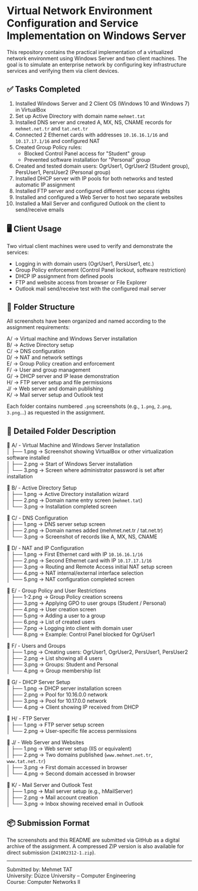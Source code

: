# Virtual Network Environment Configuration and Service Implementation on Windows Server

This repository contains the practical implementation of a virtualized network environment using Windows Server and two client machines. The goal is to simulate an enterprise network by configuring key infrastructure services and verifying them via client devices.

## ✅ Tasks Completed

1. Installed Windows Server and 2 Client OS (Windows 10 and Windows 7) in VirtualBox  
2. Set up Active Directory with domain name `mehmet.tat`  
3. Installed DNS server and created A, MX, NS, CNAME records for `mehmet.net.tr` and `tat.net.tr`  
4. Connected 2 Ethernet cards with addresses `10.16.16.1/16` and `10.17.17.1/16` and configured NAT  
5. Created Group Policy rules:  
   - Blocked Control Panel access for "Student" group  
   - Prevented software installation for "Personal" group  
6. Created and tested domain users: OgrUser1, OgrUser2 (Student group), PersUser1, PersUser2 (Personal group)  
7. Installed DHCP server with IP pools for both networks and tested automatic IP assignment  
8. Installed FTP server and configured different user access rights  
9. Installed and configured a Web Server to host two separate websites  
10. Installed a Mail Server and configured Outlook on the client to send/receive emails  

## 🖥️ Client Usage

Two virtual client machines were used to verify and demonstrate the services:

- Logging in with domain users (OgrUser1, PersUser1, etc.)  
- Group Policy enforcement (Control Panel lockout, software restriction)  
- DHCP IP assignment from defined pools  
- FTP and website access from browser or File Explorer  
- Outlook mail send/receive test with the configured mail server  

## 📁 Folder Structure

All screenshots have been organized and named according to the assignment requirements:

A/ → Virtual machine and Windows Server installation  
B/ → Active Directory setup  
C/ → DNS configuration  
D/ → NAT and network settings  
E/ → Group Policy creation and enforcement  
F/ → User and group management  
G/ → DHCP server and IP lease demonstration  
H/ → FTP server setup and file permissions  
J/ → Web server and domain publishing  
K/ → Mail server setup and Outlook test  

Each folder contains numbered `.png` screenshots (e.g., `1.png`, `2.png`, `3.png`...) as requested in the assignment.

## 📂 Detailed Folder Description

📁 A/ - Virtual Machine and Windows Server Installation  
│   ├── 1.png → Screenshot showing VirtualBox or other virtualization software installed  
│   ├── 2.png → Start of Windows Server installation  
│   └── 3.png → Screen where administrator password is set after installation  

📁 B/ - Active Directory Setup  
│   ├── 1.png → Active Directory installation wizard  
│   ├── 2.png → Domain name entry screen (`mehmet.tat`)  
│   └── 3.png → Installation completed screen  

📁 C/ - DNS Configuration  
│   ├── 1.png → DNS server setup screen  
│   ├── 2.png → Domain names added (mehmet.net.tr / tat.net.tr)  
│   └── 3.png → Screenshot of records like A, MX, NS, CNAME  

📁 D/ - NAT and IP Configuration  
│   ├── 1.png → First Ethernet card with IP `10.16.16.1/16`  
│   ├── 2.png → Second Ethernet card with IP `10.17.17.1/16`  
│   ├── 3.png → Routing and Remote Access initial NAT setup screen  
│   ├── 4.png → NAT internal/external interface selection  
│   └── 5.png → NAT configuration completed screen  

📁 E/ - Group Policy and User Restrictions  
│   ├── 1-2.png → Group Policy creation screens  
│   ├── 3.png → Applying GPO to user groups (Student / Personal)  
│   ├── 4.png → User creation screen  
│   ├── 5.png → Adding a user to a group  
│   ├── 6.png → List of created users  
│   ├── 7.png → Logging into client with domain user  
│   └── 8.png → Example: Control Panel blocked for OgrUser1  

📁 F/ - Users and Groups  
│   ├── 1.png → Creating users: OgrUser1, OgrUser2, PersUser1, PersUser2  
│   ├── 2.png → List showing all 4 users  
│   ├── 3.png → Groups: Student and Personal  
│   └── 4.png → Group membership list  

📁 G/ - DHCP Server Setup  
│   ├── 1.png → DHCP server installation screen  
│   ├── 2.png → Pool for 10.16.0.0 network  
│   ├── 3.png → Pool for 10.17.0.0 network  
│   └── 4.png → Client showing IP received from DHCP  

📁 H/ - FTP Server  
│   ├── 1.png → FTP server setup screen  
│   └── 2.png → User-specific file access permissions  

📁 J/ - Web Server and Websites  
│   ├── 1.png → Web server setup (IIS or equivalent)  
│   ├── 2.png → Two domains published (`www.mehmet.net.tr`, `www.tat.net.tr`)  
│   ├── 3.png → First domain accessed in browser  
│   └── 4.png → Second domain accessed in browser  

📁 K/ - Mail Server and Outlook Test  
│   ├── 1.png → Mail server setup (e.g., hMailServer)  
│   ├── 2.png → Mail account creation  
│   └── 3.png → Inbox showing received email in Outlook  


## 📦 Submission Format

The screenshots and this README are submitted via GitHub as a digital archive of the assignment. A compressed ZIP version is also available for direct submission (`241002312-1.zip`).

---

Submitted by: Mehmet TAT  
University: Düzce University – Computer Engineering  
Course: Computer Networks II
